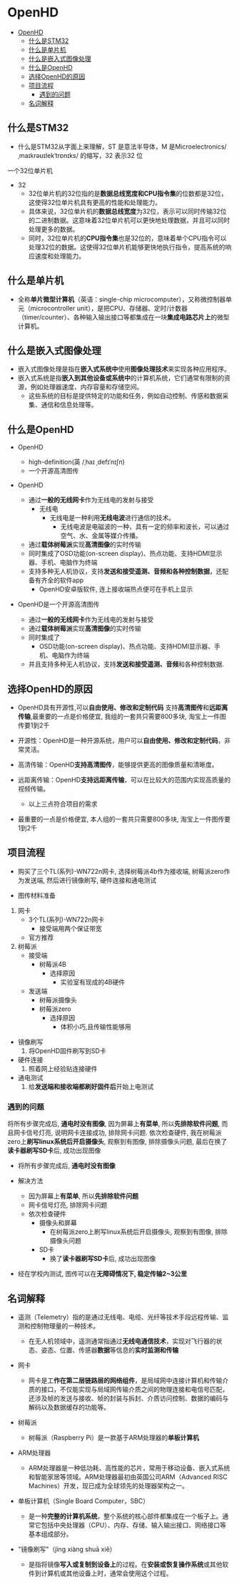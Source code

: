 # OpenHD

- [OpenHD](#openhd)
  - [什么是STM32](#什么是stm32)
  - [什么是单片机](#什么是单片机)
  - [什么是嵌入式图像处理](#什么是嵌入式图像处理)
  - [什么是OpenHD](#什么是openhd)
  - [选择OpenHD的原因](#选择openhd的原因)
  - [项目流程](#项目流程)
    - [遇到的问题](#遇到的问题)
  - [名词解释](#名词解释)

## 什么是STM32

- 什么是STM32从字面上来理解，ST 是意法半导体，M 是Microelectronics/ˌmaɪkrəʊɪlekˈtrɒnɪks/ 的缩写，32 表示32 位

一个32位单片机

- 32
  - 32位单片机的32位指的是**数据总线宽度和CPU指令集**的位数都是32位，这使得32位单片机具有更高的性能和处理能力。
  - 具体来说，32位单片机的**数据总线宽度**为32位，表示可以同时传输32位的二进制数据。这意味着32位单片机可以更快地处理数据，并且可以同时处理更多的数据。
  - 同时，32位单片机的**CPU指令集**也是32位的，意味着单个CPU指令可以处理32位的数据。这使得32位单片机能够更快地执行指令，提高系统的响应速度和处理能力。

## 什么是单片机

- 全称**单片微型计算机**（英语：single-chip microcomputer），又称微控制器单元（microcontroller unit），是把CPU、存储器、定时/计数器（timer/counter）、各种输入输出接口等都集成在一块**集成电路芯片上**的微型计算机。

## 什么是嵌入式图像处理

- 嵌入式图像处理是指在**嵌入式系统中**使用**图像处理技术**来实现各种应用程序。
- 嵌入式系统是指**嵌入到其他设备或系统中**的计算机系统，它们通常有限制的资源，例如处理器速度、内存容量和存储空间。
  - 这些系统的目标是提供特定的功能和任务，例如自动控制、传感和数据采集、通信和信息处理等。

## 什么是OpenHD

- OpenHD
  - high-definition(英 /ˌhaɪ ˌdefɪˈnɪʃn)
  - 一个开源高清图传

- OpenHD
  - 通过**一般的无线网卡**作为无线电的发射与接受
    - 无线电
      - 无线电是一种利用**无线电波**进行通信的技术。
        - 无线电波是电磁波的一种，具有一定的频率和波长，可以通过空气、水、金属等媒介传播。
  - 通过**载体树莓派**实现**高清图像**的实时传输
  - 同时集成了OSD功能(on-screen display)、热点功能、支持HDMI显示器、手机、电脑作为终端
  - 支持多种无人机协议，支持**发送和接受遥测、音频和各种控制数据**，还配备有齐全的软件app
    - OpenHD安卓版软件, 连上接收端热点便可在手机上显示

- OpenHD是一个开源高清图传
  - 通过**一般的无线网卡**作为无线电的发射与接受
  - 通过**载体树莓派**实现**高清图像**的实时传输
  - 同时集成了
    - OSD功能(on-screen display)、热点功能、支持HDMI显示器、手机、电脑作为终端
  - 并且支持多种无人机协议，支持**发送和接受遥测、音频**和各种控制数据.

## 选择OpenHD的原因

- OpenHD具有开源性,可以**自由使用、修改和定制代码** 支持**高清图传**和**远距离传输**,最重要的一点是价格便宜, 我组的一套共只需要800多块, 淘宝上一件图传要1到2千

- 开源性：OpenHD是一种开源系统，用户可以**自由使用、修改和定制代码**，非常灵活。
- 高清传输：OpenHD**支持高清图传**，能够提供更高的图像质量和清晰度。
- 远距离传输：OpenHD**支持远距离传输**，可以在比较大的范围内实现高质量的视频传输。
  - 以上三点符合项目的需求
- 最重要的一点是价格便宜, 本人组的一套共只需要800多块, 淘宝上一件图传要1到2千

## 项目流程

- 购买了三个TL(系列)-WN722n网卡, 选择树莓派4b作为接收端, 树莓派zero作为发送端, 然后进行镜像刷写, 硬件连接和通电测试

- 图传材料准备

1. 网卡
   - 3个TL(系列)-WN722n网卡
     - 接受端用两个保证带宽
   - 官方推荐
2. 树莓派
   - 接受端
     - 树莓派4B
       - 选择原因
         - 实验室有现成的4B硬件
   - 发送端
      - 树莓派摄像头
      - 树莓派zero
        - 选择原因
          - 体积小巧,且传输性能够用

- 镜像刷写
   1. 将OpenHD固件刷写到SD卡
- 硬件连接
   1. 照着网上经验贴连接硬件
- 通电测试
   1. 给**发送端和接收端都刷好固件后**开始上电测试

### 遇到的问题

将所有步骤完成后, **通电时没有图像**, 因为屏幕上**有菜单**, 所以**先排除软件问题**, 而且网卡信号灯亮, 说明网卡连接成功, 排除网卡问题. 依次检查硬件, 我在树莓派zero上**刷写linux系统后开启摄像头**, 观察到有图像, 排除摄像头问题, 最后在换了**读卡器刷写SD卡**后, 成功出现图像

- 将所有步骤完成后, **通电时没有图像**

- 解决方法
  - 因为屏幕上**有菜单**, 所以**先排除软件问题**
  - 网卡信号灯亮, 排除网卡问题
  - 依次检查硬件
    - 摄像头和屏幕
      - 在树莓派zero上刷写linux系统后开启摄像头, 观察到有图像, 排除摄像头问题
    - SD卡
      - 换了**读卡器刷写SD卡**后, 成功出现图像
- 经在学校内测试, 图传可以在**无障碍情况下, 稳定传输2~3公里**

## 名词解释

- 遥测（Telemetry）指的是通过无线电、电缆、光纤等技术手段远程传输、监测和控制物理量的一种技术。
  - 在无人机领域中，遥测通常指通过**无线电通信技术**，实现对飞行器的状态、姿态、位置、传感器**数据**等信息的**实时监测和传输**

- 网卡
  - 网卡是工**作在第二层链路层的网络组件**，是局域网中连接计算机和传输介质的接口，不仅能实现与局域网传输介质之间的物理连接和电信号匹配，还涉及帧的发送与接收、帧的封装与拆封、介质访问控制、数据的编码与解码以及数据缓存的功能等。

- 树莓派
  - 树莓派（Raspberry Pi）是一款基于ARM处理器的**单板计算机**

- ARM处理器
  - ARM处理器是一种低功耗、高性能的芯片，常用于移动设备、嵌入式系统和智能家居等领域。ARM处理器最初由英国公司ARM（Advanced RISC Machines）开发，现已成为全球领先的处理器架构之一。

- 单板计算机（Single Board Computer，SBC）
  - 是一种**完整的计算机系统**，整个系统的核心部件都集成在一个板子上。通常它包括中央处理器（CPU）、内存、存储、输入输出接口、网络接口等基本组成部分。

- "镜像刷写"（jìng xiàng shuā xiě）
  - 是指将镜像**写入或复制到设备上**的过程。在**安装或恢复操作系统**或其他软件到计算机或其他设备上时，通常会使用这个过程。

